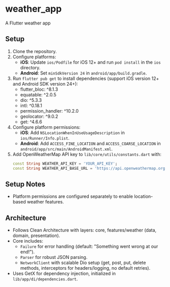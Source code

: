 # weather_app

A Flutter weather app

## Setup
1. Clone the repository.
2. Configure platforms:
    - **iOS**: Update `ios/Podfile` for iOS 12+ and run `pod install` in the `ios` directory.
    - **Android**: Set `minSdkVersion 24` in `android/app/build.gradle`.
3. Run `flutter pub get` to install dependencies (support iOS version 12+ and Android SDK version 24+):
    - flutter_bloc: ^8.1.3
    - equatable: ^2.0.5
    - dio: ^5.3.3
    - intl: ^0.18.1
    - permission_handler: ^10.2.0
    - geolocator: ^9.0.2
    - get: ^4.6.6
4. Configure platform permissions:
    - **iOS**: Add `NSLocationWhenInUseUsageDescription` in `ios/Runner/Info.plist`.
    - **Android**: Add `ACCESS_FINE_LOCATION` and `ACCESS_COARSE_LOCATION` in `android/app/src/main/AndroidManifest.xml`.
5. Add OpenWeatherMap API key to `lib/core/utils/constants.dart` with:
    ```dart
    const String WEATHER_API_KEY = 'YOUR_API_KEY';
    const String WEATHER_API_BASE_URL = 'https://api.openweathermap.org/data/3.0';

## Setup Notes
- Platform permissions are configured separately to enable location-based weather features.

## Architecture
- Follows Clean Architecture with layers: core, features/weather (data, domain, presentation).
- Core includes:
    - `Failure` for error handling (default: "Something went wrong at our end!").
    - `Parser` for robust JSON parsing.
    - `NetworkClient` with scalable Dio setup (get, post, put, delete methods, interceptors for headers/logging, no default retries).
- Uses GetX for dependency injection, initialized in `lib/app/di/dependencies.dart`.
